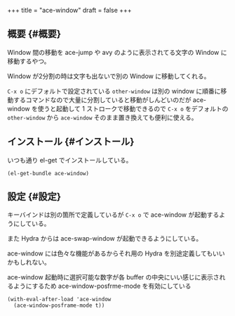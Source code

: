 +++
title = "ace-window"
draft = false
+++

## 概要 {#概要}

Window 間の移動を ace-jump や avy のように表示されてる文字の Window に移動するやつ。

Window が2分割の時は文字も出ないで別の Window に移動してくれる。

`C-x o` にデフォルトで設定されている `other-window` は別の window に順番に移動するコマンドなので大量に分割していると移動がしんどいのだが
ace-window を使うと起動して 1 ストロークで移動できるので
`C-x o` をデフォルトの `other-window` から `ace-window` そのまま置き換えても便利に使える。


## インストール {#インストール}

いつも通り el-get でインストールしている。

```emacs-lisp
(el-get-bundle ace-window)
```


## 設定 {#設定}

キーバインドは別の箇所で定義しているが
`C-x o` で ace-window が起動するようにしている。

また Hydra からは ace-swap-window が起動できるようにしている。

ace-window には色々な機能があるからそれ用の Hydra を別途定義してもいいかもしれない。

ace-window 起動時に選択可能な数字が各 buffer の中央にいい感じに表示されるようにするため
ace-window-posfrme-mode を有効にしている

```emacs-lisp
(with-eval-after-load 'ace-window
  (ace-window-posframe-mode t))
```
